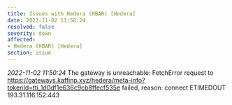 ```yaml
---
title: Issues with Hedera (HBAR) [Hedera]
date: 2022-11-02 11:50:24
resolved: false
severity: down
affected:
- Hedera (HBAR) [Hedera]
section: issue
---
```


*2022-11-02 11:50:24* The gateway is unreachable: FetchError request to https://gateways.kaffinp.xyz/hedera/meta-info?tokenId=tti_1d0df1e636c9cb8ffecf535e failed, reason: connect ETIMEDOUT 193.31.116.152:443
